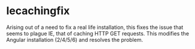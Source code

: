 # Iecachingfix

Arising out of a need to fix a real life installation, this fixes the issue that
seems to plague IE, that of caching HTTP GET requests. This modifies the Angular
installation (2/4/5/6) and resolves the problem.